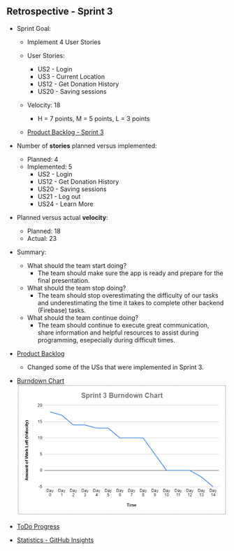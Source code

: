 ## Retrospective - Sprint 3

* Sprint Goal:
  *	Implement 4 User Stories
  *	User Stories: 
    * US2 - Login
    * US3 - Current Location
    * US12 - Get Donation History
    * US20 - Saving sessions

  * Velocity: 18
    * H = 7 points, M = 5 points, L = 3 points
  * [Product Backlog - Sprint 3](https://docs.google.com/spreadsheets/d/1mZyLCKUbVGbjoeYFcOHvxQBhpQpaeleSNZBySZJPy2Q/edit#gid=518266361)  

*	Number of **stories** planned versus implemented:
    * Planned: 4
    * Implemented: 5
      *	US2 - Login
      * US12 - Get Donation History
      * US20 - Saving sessions
      * US21 - Log out
      * US24 - Learn More

*	Planned versus actual **velocity**:
    *	Planned: 18  
    *	Actual: 23  

*	Summary:
    *	What should the team start doing?
        * The team should make sure the app is ready and prepare for the final presentation.
    *	What should the team stop doing?
        *	The team should stop overestimating the difficulty of our tasks and underestimating the time it takes to complete other backend (Firebase) tasks. 
    *	What should the team continue doing?
        * The team should continue to execute great communication, share information and helpful resources to assist during programming, esepecially during difficult times.

*	[Product Backlog](https://docs.google.com/spreadsheets/d/1mZyLCKUbVGbjoeYFcOHvxQBhpQpaeleSNZBySZJPy2Q/edit?usp=sharing)
    *	Changed some of the USs that were implemented in Sprint 3.
*	[Burndown Chart](https://docs.google.com/spreadsheets/d/1BHfbSvmevCo5q45GMup5iqZxVN3VJ4yxqTTAV3QHPEo/edit?usp=sharing)  
![Burndown Chart](burndownChart_Sprint3.PNG)
*	[ToDo Progress](https://github.com/orgs/paceuniversity/projects/7)  
*	[Statistics - GitHub Insights](https://github.com/paceuniversity/cs389f2022team5/pulse)
